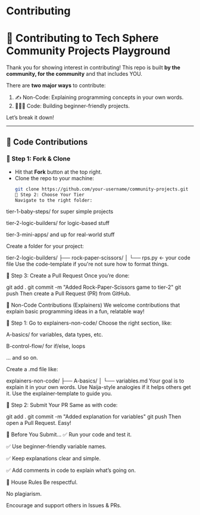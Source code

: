 # Contributing

# 🤝 Contributing to Tech Sphere Community Projects Playground

Thank you for showing interest in contributing! This repo is built **by the community, for the community** and that includes YOU.

There are **two major ways** to contribute:

1. ✍️ Non-Code: Explaining programming concepts in your own words.
2. 🧑🏾‍💻 Code: Building beginner-friendly projects.

Let’s break it down!

---

## 🔧 Code Contributions

### 📍 Step 1: Fork & Clone

- Hit that **Fork** button at the top right.
- Clone the repo to your machine:
  ```bash
  git clone https://github.com/your-username/community-projects.git
  📍 Step 2: Choose Your Tier
  Navigate to the right folder:
  ```

tier-1-baby-steps/ for super simple projects

tier-2-logic-builders/ for logic-based stuff

tier-3-mini-apps/ and up for real-world stuff

Create a folder for your project:

tier-2-logic-builders/
├── rock-paper-scissors/
│ └── rps.py ← your code file
Use the code-template if you're not sure how to format things.

📍 Step 3: Create a Pull Request
Once you’re done:

git add .
git commit -m "Added Rock-Paper-Scissors game to tier-2"
git push
Then create a Pull Request (PR) from GitHub.

🧠 Non-Code Contributions (Explainers)
We welcome contributions that explain basic programming ideas in a fun, relatable way!

📍 Step 1: Go to explainers-non-code/
Choose the right section, like:

A-basics/ for variables, data types, etc.

B-control-flow/ for if/else, loops

... and so on.

Create a .md file like:

explainers-non-code/
├── A-basics/
│ └── variables.md
Your goal is to explain it in your own words. Use Naija-style analogies if it helps others get it. Use the explainer-template to guide you.

📍 Step 2: Submit Your PR
Same as with code:

git add .
git commit -m "Added explanation for variables"
git push
Then open a Pull Request. Easy!

🧪 Before You Submit...
✅ Run your code and test it.

✅ Use beginner-friendly variable names.

✅ Keep explanations clear and simple.

✅ Add comments in code to explain what’s going on.

🙏 House Rules
Be respectful.

No plagiarism.

Encourage and support others in Issues & PRs.
